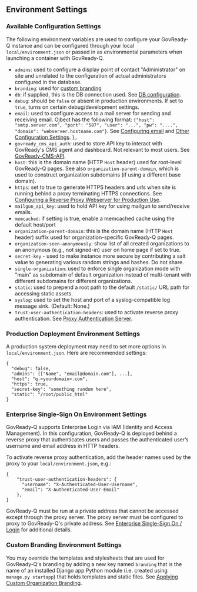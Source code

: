 ## Environment Settings

### Available Configuration Settings

The following environment variables are used to configure your GovReady-Q instance and can be configured through your local `local/environment.json` or passed in as environmental parameters when launching a container with GovReady-Q.

- `admins`: used to configure a display point of contact "Administrator" on site and unrelated to the configuration of actual administrators configured in the database.
- `branding`: used for [custom branding](Custombranding.html)
- `db`: if supplied, this is the DB connection used. See [DB configuration](configure_db.html).
- `debug`: should be `false` or absent in production environments. If set to `true`, turns on certain debug/development settings.
- `email`: used to configure access to a mail server for sending and receiving email. Ojbect has the following format: `{"host": "smtp.server.com", "port": "587", "user": "...", "pw": "....",
  "domain": "webserver.hostname.com"}`. See [Configuring email](deploy_docker.html#configuring-email) and [Other Configuration Settings](deploy_prod.html#other-configuration-settings).
},.
- `govready_cms_api_auth`: used to store API key to interact with GovReady's CMS agent and dashboard. Not relevant to most users. See [GovReady-CMS-API](https://github.com/GovReady/GovReady-CMS-API).
- `host`: this is the domain name (HTTP `Host` header) used for root-level GovReady-Q pages. See also `organization-parent-domain`, which is used to construct organization subdomains (if using a different base domain).
- `https`: set to true to generate HTTPS headers and urls when site is running behind a proxy terminating HTTPS connections. See [Configuring a Reverse Proxy Webserver for Production Use](configure_webserver.html).
- `mailgun_api_key`: used to hold API key for using mailgun to send/receive emails.
- `memcached`: if setting is true, enable a memcached cache using the default host/port
- `organization-parent-domain`: this is the domain name (HTTP `Host` header) suffix used for organization-specific GovReady-Q pages.
- `organization-seen-anonymously`: show list of all created organizations to an anonymous (e.g., not signed-in) user on home page if set to true.
- `secret-key` - used to make instance more secure by contributing a salt value to generating various random strings and hashes. Do not share.
- `single-organization`: used to enforce single organization mode with "main" as subdomain of default organization instead of multi-tenant with different subdomains for different organizations.
- `static`: used to prepend a root path to the default `/static/` URL path for accessing static assets.
- `syslog`: used to set the host and port of a syslog-compatible log message sink. (Default: None.)
- `trust-user-authentication-headers`: used to activate reverse proxy authentication. See [Proxy Authentication Server](enterprise_sso.html#proxy-authentication-server).

### Production Deployment Environment Settings

A production system deployment may need to set more options in `local/environment.json`. Here are recommended settings:

	{
	  "debug": false,
	  "admins": [["Name", "email@domain.com"], ...],
	  "host": "q.<yourdomain>.com",
	  "https": true,
	  "secret-key": "something random here",
	  "static": "/root/public_html"
	}

### Enterprise Single-Sign On Environment Settings

GovReady-Q supports Enterprise Login via IAM (Identity and Access Management). In this configuration, GovReady-Q is deployed behind a reverse proxy that authenticates users and passes the authenticated user’s username and email address in HTTP headers.

To activate reverse proxy authentication, add the header names used by the proxy to your `local/environment.json`, e.g.:

    {
	    "trust-user-authentication-headers": {
	      "username": "X-Authenticated-User-Username",
	      "email": "X-Authenticated-User-Email"
	    },
    }


GovReady-Q must be run at a private address that cannot be accessed except through the proxy server. The proxy server must be configured to proxy to GovReady-Q's private address. See [Enterprise Single-Sign On / Login](enterprise_sso.html) for additional details.

### Custom Branding Environment Settings

You may override the templates and stylesheets that are used for GovReady-Q's branding by adding a new key named `branding` that is the name of an installed Django app Python module (i.e. created using `manage.py startapp`) that holds templates and static files. See [Applying Custom Organization Branding](CustomBranding.html).
